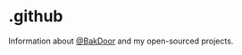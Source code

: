 # .github
Information about [@BakDoor](https://github.com/BakDoorRblx) and my open-sourced projects.
